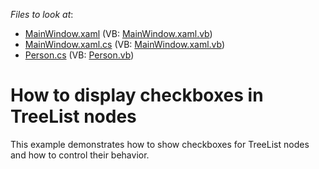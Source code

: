 <!-- default file list -->
*Files to look at*:

* [MainWindow.xaml](./CS/TreeListCheckBoxes/MainWindow.xaml) (VB: [MainWindow.xaml.vb](./VB/TreeListCheckBoxes/MainWindow.xaml.vb))
* [MainWindow.xaml.cs](./CS/TreeListCheckBoxes/MainWindow.xaml.cs) (VB: [MainWindow.xaml.vb](./VB/TreeListCheckBoxes/MainWindow.xaml.vb))
* [Person.cs](./CS/TreeListCheckBoxes/Person.cs) (VB: [Person.vb](./VB/TreeListCheckBoxes/Person.vb))
<!-- default file list end -->
# How to display checkboxes in TreeList nodes


<p>This example demonstrates how to show checkboxes for TreeList nodes and how to control their behavior.</p><br />


<br/>


